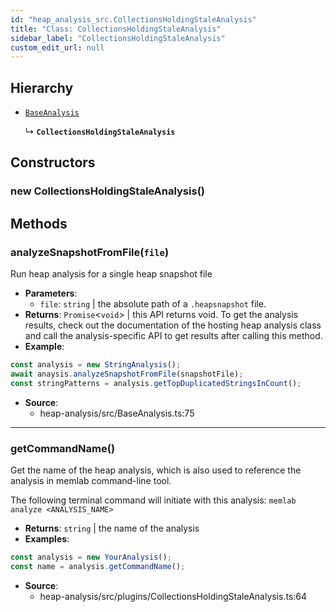 ```yaml
---
id: "heap_analysis_src.CollectionsHoldingStaleAnalysis"
title: "Class: CollectionsHoldingStaleAnalysis"
sidebar_label: "CollectionsHoldingStaleAnalysis"
custom_edit_url: null
---
```


## Hierarchy

- [`BaseAnalysis`](heap_analysis_src.BaseAnalysis.md)

  ↳ **`CollectionsHoldingStaleAnalysis`**

## Constructors

### <a id="new collectionsholdingstaleanalysis"></a>**new CollectionsHoldingStaleAnalysis**()

## Methods

### <a id="analyzesnapshotfromfile"></a>**analyzeSnapshotFromFile**(`file`)

Run heap analysis for a single heap snapshot file

 * **Parameters**:
    * `file`: `string` | the absolute path of a `.heapsnapshot` file.
 * **Returns**: `Promise`<`void`\> | this API returns void. To get the analysis results,
check out the documentation of the hosting heap analysis class and
call the analysis-specific API to get results after calling this method.
* **Example**:
```typescript
const analysis = new StringAnalysis();
await anaysis.analyzeSnapshotFromFile(snapshotFile);
const stringPatterns = analysis.getTopDuplicatedStringsInCount();
```

 * **Source**:
    * heap-analysis/src/BaseAnalysis.ts:75

___

### <a id="getcommandname"></a>**getCommandName**()

Get the name of the heap analysis, which is also used to reference
the analysis in memlab command-line tool.

The following terminal command will initiate with this analysis:
`memlab analyze <ANALYSIS_NAME>`

 * **Returns**: `string` | the name of the analysis
* **Examples**:
```typescript
const analysis = new YourAnalysis();
const name = analysis.getCommandName();
```

 * **Source**:
    * heap-analysis/src/plugins/CollectionsHoldingStaleAnalysis.ts:64
